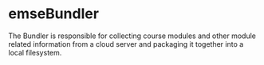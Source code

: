 # emseBundler
The Bundler is responsible for collecting course modules and other module related information from a cloud server and packaging it together into a local filesystem.
